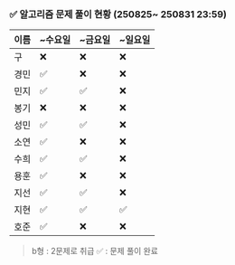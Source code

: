 ### ✅ 알고리즘 문제 풀이 현황 (250825~ 250831 23:59)

| 이름   | ~수요일 | ~금요일 | ~일요일 | 
|--------|--------|--------|--------|
| 구     | ❌      | ❌     | ❌     | 
| 경민   | ✅      | ❌     | ❌     |
| 민지   | ✅      | ✅     | ❌     | 
| 봉기   | ❌      | ❌     | ❌     |
| 성민   | ✅      | ✅     | ❌     |
| 소연   | ✅      | ❌     | ❌     | 
| 수희   | ✅      | ✅     | ❌     |
| 용훈   | ✅      | ❌     | ❌     |
| 지선   | ✅      | ✅     | ❌     |
| 지현   | ✅      | ✅     | ✅     |
| 호준   | ✅      | ❌     | ❌     | 

> b형 : 2문제로 취급
> ✅ : 문제 풀이 완료
